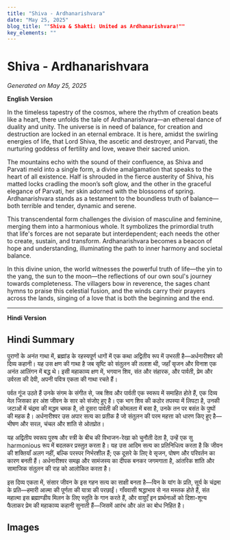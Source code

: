 ```yaml
---
title: "Shiva - Ardhanarishvara"
date: "May 25, 2025"
blog_title: ""Shiva & Shakti: United as Ardhanarishvara!""
key_elements: ""
---
```


# Shiva - Ardhanarishvara

*Generated on May 25, 2025*

**English Version**

In the timeless tapestry of the cosmos, where the rhythm of creation beats like a heart, there unfolds the tale of Ardhanarishvara—an ethereal dance of duality and unity. The universe is in need of balance, for creation and destruction are locked in an eternal embrace. It is here, amidst the swirling energies of life, that Lord Shiva, the ascetic and destroyer, and Parvati, the nurturing goddess of fertility and love, weave their sacred union.

The mountains echo with the sound of their confluence, as Shiva and Parvati meld into a single form, a divine amalgamation that speaks to the heart of all existence. Half is shrouded in the fierce austerity of Shiva, his matted locks cradling the moon’s soft glow, and the other in the graceful elegance of Parvati, her skin adorned with the blossoms of spring. Ardhanarishvara stands as a testament to the boundless truth of balance—both terrible and tender, dynamic and serene.

This transcendental form challenges the division of masculine and feminine, merging them into a harmonious whole. It symbolizes the primordial truth that life's forces are not separate but interdependent; each needs the other to create, sustain, and transform. Ardhanarishvara becomes a beacon of hope and understanding, illuminating the path to inner harmony and societal balance. 

In this divine union, the world witnesses the powerful truth of life—the yin to the yang, the sun to the moon—the reflections of our own soul's journey towards completeness. The villagers bow in reverence, the sages chant hymns to praise this celestial fusion, and the winds carry their prayers across the lands, singing of a love that is both the beginning and the end.

---

**Hindi Version**

## Hindi Summary

पुराणों के अनंत गाथा में, ब्रह्मांड के रहस्यपूर्ण धागों में एक कथा अद्वितीय रूप में उभरती है—अर्धनारीश्वर की दिव्य कहानी। यह उस क्षण की गाथा है जब सृष्टि को संतुलन की तलाश थी, जहाँ सृजन और विनाश एक अनंत आलिंगन में बद्ध थे। इसी महाकाव्य क्षण में, भगवान शिव, संत और संहारक, और पार्वती, प्रेम और उर्वरता की देवी, अपनी पवित्र एकता की गाथा रचते हैं।

पर्वत गूंज उठते हैं उनके संगम के संगीत से, जब शिव और पार्वती एक स्वरूप में समाहित होते हैं, एक दिव्य मेल जिसका हर अंश जीवन के सार को संजोए हुए है। एक भाग शिव की कठोर तपस्या में लिपटा है, उनकी जटाओं में चंद्रमा की मद्धम चमक है, तो दूसरा पार्वती की कोमलता में बसा है, उनके तन पर बसंत के पुष्पों की महक है। अर्धनारीश्वर उस अपार सत्य का प्रतीक है जो संतुलन की परम महत्ता को धारण किए हुए है—भीषण और सरल, चंचल और शांति से ओतप्रोत।

यह अद्वितीय स्वरूप पुरुष और स्त्री के बीच की विभाजन-रेखा को चुनौती देता है, उन्हें एक सु harmonious रूप में बदलकर प्रस्तुत करता है। यह उस आदिम सत्य का प्रतिनिधित्व करता है कि जीवन की शक्तियाँ अलग नहीं, बल्कि परस्पर निर्भरशील हैं; एक दूसरे के लिए वे सृजन, पोषण और परिवर्तन का कारण बनती हैं। अर्धनारीश्वर समझ और सामंजस्य का दीपक बनकर जगमगाता है, आंतरिक शांति और सामाजिक संतुलन की राह को आलोकित करता है।

इस दिव्य एकता में, संसार जीवन के इस गहन सत्य का साक्षी बनता है—यिन के यांग के प्रति, सूर्य के चंद्रमा के प्रति—हमारी आत्मा की पूर्णता की यात्रा की परछाईं। गाँववासी श्रद्धाभाव से नत मस्तक होते हैं, संत महात्मा इस ब्रह्माण्डीय मिलन के लिए स्तुति के गान करते हैं, और वायुएँ इन प्रार्थनाओं को दिशा-शून्य फैलाकर प्रेम की महाकाव्य कहानी सुनाती हैं—जिसमें आरंभ और अंत का बोध निहित है।

## Images


